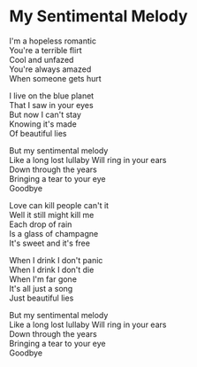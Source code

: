 # My Sentimental Melody  

I'm a hopeless romantic  
You're a terrible flirt  
Cool and unfazed  
You're always amazed  
When someone gets hurt  

I live on the blue planet  
That I saw in your eyes  
But now I can't stay  
Knowing it's made  
Of beautiful lies  

But my sentimental melody  
Like a long lost lullaby
Will ring in your ears  
Down through the years  
Bringing a tear to your eye  
Goodbye  

Love can kill people can't it  
Well it still might kill me  
Each drop of rain  
Is a glass of champagne  
It's sweet and it's free

When I drink I don't panic  
When I drink I don't die  
When I'm far gone  
It's all just a song  
Just beautiful lies  

But my sentimental melody  
Like a long lost lullaby
Will ring in your ears  
Down through the years  
Bringing a tear to your eye  
Goodbye  
